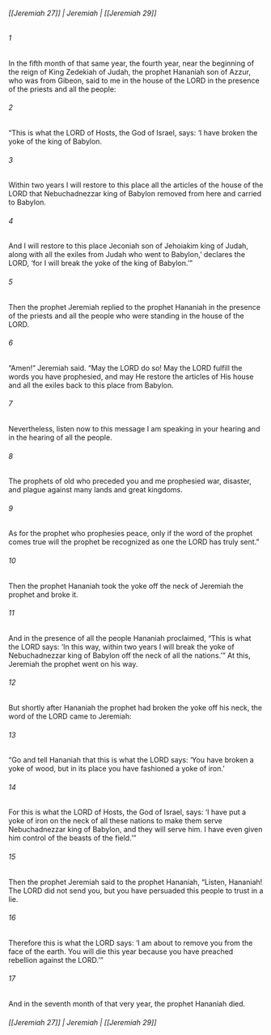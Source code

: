 ###### [[Jeremiah 27]] | Jeremiah | [[Jeremiah 29]]

###### 1
In the fifth month of that same year, the fourth year, near the beginning of the reign of King Zedekiah of Judah, the prophet Hananiah son of Azzur, who was from Gibeon, said to me in the house of the LORD in the presence of the priests and all the people:
###### 2
“This is what the LORD of Hosts, the God of Israel, says: ‘I have broken the yoke of the king of Babylon.
###### 3
Within two years I will restore to this place all the articles of the house of the LORD that Nebuchadnezzar king of Babylon removed from here and carried to Babylon.
###### 4
And I will restore to this place Jeconiah son of Jehoiakim king of Judah, along with all the exiles from Judah who went to Babylon,’ declares the LORD, ‘for I will break the yoke of the king of Babylon.’”
###### 5
Then the prophet Jeremiah replied to the prophet Hananiah in the presence of the priests and all the people who were standing in the house of the LORD.
###### 6
“Amen!” Jeremiah said. “May the LORD do so! May the LORD fulfill the words you have prophesied, and may He restore the articles of His house and all the exiles back to this place from Babylon.
###### 7
Nevertheless, listen now to this message I am speaking in your hearing and in the hearing of all the people.
###### 8
The prophets of old who preceded you and me prophesied war, disaster, and plague against many lands and great kingdoms.
###### 9
As for the prophet who prophesies peace, only if the word of the prophet comes true will the prophet be recognized as one the LORD has truly sent.”
###### 10
Then the prophet Hananiah took the yoke off the neck of Jeremiah the prophet and broke it.
###### 11
And in the presence of all the people Hananiah proclaimed, “This is what the LORD says: ‘In this way, within two years I will break the yoke of Nebuchadnezzar king of Babylon off the neck of all the nations.’” At this, Jeremiah the prophet went on his way.
###### 12
But shortly after Hananiah the prophet had broken the yoke off his neck, the word of the LORD came to Jeremiah:
###### 13
“Go and tell Hananiah that this is what the LORD says: ‘You have broken a yoke of wood, but in its place you have fashioned a yoke of iron.’
###### 14
For this is what the LORD of Hosts, the God of Israel, says: ‘I have put a yoke of iron on the neck of all these nations to make them serve Nebuchadnezzar king of Babylon, and they will serve him. I have even given him control of the beasts of the field.’”
###### 15
Then the prophet Jeremiah said to the prophet Hananiah, “Listen, Hananiah! The LORD did not send you, but you have persuaded this people to trust in a lie.
###### 16
Therefore this is what the LORD says: ‘I am about to remove you from the face of the earth. You will die this year because you have preached rebellion against the LORD.’”
###### 17
And in the seventh month of that very year, the prophet Hananiah died.

###### [[Jeremiah 27]] | Jeremiah | [[Jeremiah 29]]
